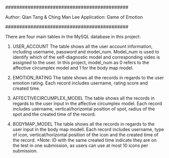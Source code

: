 ############################################

Author: Qian Tang & Ching Man Lee
Application: Game of Emotion

############################################


There are four main tables in the MySQL database in this project:

1. USER_ACCOUNT
  The table shows all the user account information, including username, password and model_num.
  Model_num is used to identify which of the self-diagnostic model and corresponding video is assigned to the user.
  In this project, model_num as 0 refers to the affective circumplex model and 1 for the body map model.

2. EMOTION_RATING
  The table shows all the records in regards to the user emotion rating. Each record includes username, 
  rating score and created time.

3. AFFECTIVECIRCUMPLEX_MODEL
  The table shows all the records in regards to the user input in the affective circumplex model. 
  Each record includes username, vertical/horizontal position of spot, radius of the spot and the created time of the record.

4. BODYMAP_MODEL
  The table shows all the records in regards to the user input in the body map modell. Each record includes username, 
  type of icon, vertical/horizontal position of the icon and the created time of the record.
  *Note: ID with the same created time indicate they are on the test in one submission, 
         as users can use at most 10 icons per submission.
